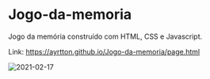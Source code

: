 # Jogo-da-memoria

Jogo da memória construído com HTML, CSS e Javascript.

Link: https://ayrtton.github.io/Jogo-da-memoria/page.html

![2021-02-17](https://user-images.githubusercontent.com/46231350/108199661-1d440a80-70fc-11eb-9f88-c2506fa93826.png)
